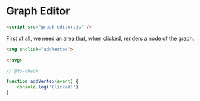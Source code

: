 # Graph Editor

```html
<script src="graph-editor.js" />
```

First of all, we need an area that, when clicked, renders a node of the graph.

```html
<svg onclick="addVertex">

</svg>
```

```js
// @ts-check

function addVertex(event) {
    console.log('Clicked!')
}
```
